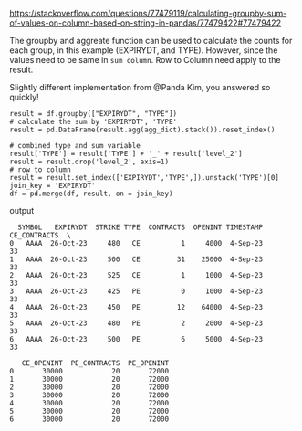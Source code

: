 https://stackoverflow.com/questions/77479119/calculating-groupby-sum-of-values-on-column-based-on-string-in-pandas/77479422#77479422

The groupby and aggreate function can be used to calculate the counts for each group, in this example (EXPIRYDT, and TYPE). However, since the values need to be same in `sum column`. Row to Column need apply to the result.

Slightly different implementation from @Panda Kim, you answered so quickly!
    
    result = df.groupby(["EXPIRYDT", "TYPE"])
    # calculate the sum by 'EXPIRYDT', 'TYPE'
    result = pd.DataFrame(result.agg(agg_dict).stack()).reset_index()

    # combined type and sum variable
    result['TYPE'] = result['TYPE'] + '_' + result['level_2']
    result = result.drop('level_2', axis=1)
    # row to column
    result = result.set_index(['EXPIRYDT','TYPE',]).unstack('TYPE')[0]
    join_key = 'EXPIRYDT'
    df = pd.merge(df, result, on = join_key)

output

      SYMBOL   EXPIRYDT  STRIKE TYPE  CONTRACTS  OPENINT TIMESTAMP  CE_CONTRACTS  \
    0   AAAA  26-Oct-23     480   CE          1     4000  4-Sep-23            33   
    1   AAAA  26-Oct-23     500   CE         31    25000  4-Sep-23            33   
    2   AAAA  26-Oct-23     525   CE          1     1000  4-Sep-23            33   
    3   AAAA  26-Oct-23     425   PE          0     1000  4-Sep-23            33   
    4   AAAA  26-Oct-23     450   PE         12    64000  4-Sep-23            33   
    5   AAAA  26-Oct-23     480   PE          2     2000  4-Sep-23            33   
    6   AAAA  26-Oct-23     500   PE          6     5000  4-Sep-23            33   
    
       CE_OPENINT  PE_CONTRACTS  PE_OPENINT  
    0       30000            20       72000  
    1       30000            20       72000  
    2       30000            20       72000  
    3       30000            20       72000  
    4       30000            20       72000  
    5       30000            20       72000  
    6       30000            20       72000  

